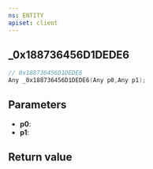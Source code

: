 ```yaml
---
ns: ENTITY
apiset: client
---
```

## _0x188736456D1DEDE6

```c
// 0x188736456D1DEDE6
Any _0x188736456D1DEDE6(Any p0,Any p1);
```


## Parameters
* **p0**:
* **p1**:

## Return value